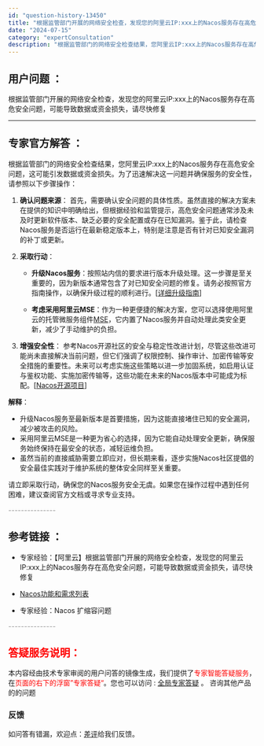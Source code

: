 ```yaml
---
id: "question-history-13450"
title: "根据监管部门开展的网络安全检查，发现您的阿里云IP:xxx上的Nacos服务存在高危安全问题，可能导致数据"
date: "2024-07-15"
category: "expertConsultation"
description: "根据监管部门的网络安全检查结果，您阿里云IP:xxx上的Nacos服务存在高危安全问题，这可能引发数据或资金损失。为了迅速解决这一问题并确保服务的安全性，请参照以下步骤操作：1. **确认问题来源**：   首先，需要确认安全问题的具体性质。虽然直接的解决方案未在提供的知识中明确给出，但根据经验和监"
---
```


## 用户问题 ： 
 根据监管部门开展的网络安全检查，发现您的阿里云IP:xxx上的Nacos服务存在高危安全问题，可能导致数据或资金损失，请尽快修复  

---------------
## 专家官方解答 ：

根据监管部门的网络安全检查结果，您阿里云IP:xxx上的Nacos服务存在高危安全问题，这可能引发数据或资金损失。为了迅速解决这一问题并确保服务的安全性，请参照以下步骤操作：

1. **确认问题来源**：
   首先，需要确认安全问题的具体性质。虽然直接的解决方案未在提供的知识中明确给出，但根据经验和监管提示，高危安全问题通常涉及未及时更新软件版本、缺乏必要的安全配置或存在已知漏洞。鉴于此，请检查Nacos服务是否运行在最新稳定版本上，特别是注意是否有针对已知安全漏洞的补丁或更新。

2. **采取行动**：
   - **升级Nacos服务**：按照站内信的要求进行版本升级处理。这一步骤是至关重要的，因为新版本通常包含了对已知安全问题的修复。请务必按照官方指南操作，以确保升级过程的顺利进行。[[详细升级指南](https://nacos.io/zh-cn/docs/upgrade.html)]

   - **考虑采用阿里云MSE**：作为一种更便捷的解决方案，您可以选择使用阿里云的托管微服务组件[MSE](https://nacos.io/cloud/?from=wuyi)，它内置了Nacos服务并自动处理此类安全更新，减少了手动维护的负担。

3. **增强安全性**：
   参考Nacos开源社区的安全与稳定性改进计划，尽管这些改进可能尚未直接解决当前问题，但它们强调了权限控制、操作审计、加密传输等安全措施的重要性。未来可以考虑实施这些策略以进一步加固系统，如启用认证与鉴权功能、实施加密传输等，这些功能在未来的Nacos版本中可能成为标配。[[Nacos开源项目](https://github.com/alibaba/nacos)]

**解释**：
- 升级Nacos服务至最新版本是首要措施，因为这能直接堵住已知的安全漏洞，减少被攻击的风险。
- 采用阿里云MSE是一种更为省心的选择，因为它能自动处理安全更新，确保服务始终保持在最安全的状态，减轻运维负担。
- 虽然当前的直接威胁需要立即应对，但长期来看，逐步实施Nacos社区提倡的安全最佳实践对于维护系统的整体安全同样至关重要。

请立即采取行动，确保您的Nacos服务安全无虞。如果您在操作过程中遇到任何困难，建议查阅官方文档或寻求专业支持。


<font color="#949494">---------------</font> 


## 参考链接 ：

* 专家经验：【阿里云】根据监管部门开展的网络安全检查，发现您的阿里云IP:xxx上的Nacos服务存在高危安全问题，可能导致数据或资金损失，请尽快修复 
 
 * [Nacos功能和需求列表](https://nacos.io/docs/latest/archive/feature-list)
 
 * 专家经验：Nacos 扩缩容问题 


 <font color="#949494">---------------</font> 
 


## <font color="#FF0000">答疑服务说明：</font> 

本内容经由技术专家审阅的用户问答的镜像生成，我们提供了<font color="#FF0000">专家智能答疑服务</font>，在<font color="#FF0000">页面的右下的浮窗”专家答疑“</font>。您也可以访问 : [全局专家答疑](https://answer.opensource.alibaba.com/docs/intro) 。 咨询其他产品的的问题

### 反馈
如问答有错漏，欢迎点：[差评](https://ai.nacos.io/user/feedbackByEnhancerGradePOJOID?enhancerGradePOJOId=16224)给我们反馈。
